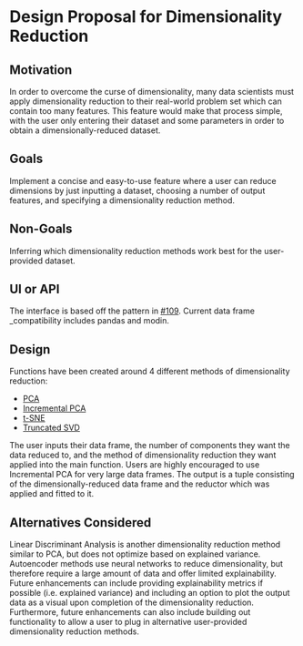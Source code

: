 # Design Proposal for Dimensionality Reduction

## Motivation

In order to overcome the curse of dimensionality, many data scientists must apply dimensionality reduction to their real-world problem set which can contain too many features. This feature would make that process simple, with the user only entering their dataset and some parameters in order to obtain a dimensionally-reduced dataset.

## Goals

Implement a concise and easy-to-use feature where a user can reduce dimensions by just inputting a dataset, choosing a number of output features, and specifying a dimensionality reduction method.

## Non-Goals

Inferring which dimensionality reduction methods work best for the user-provided dataset.

## UI or API

The interface is based off the pattern in [#109](https://github.com/brianray/data-describe/pull/109). Current data frame _compatibility includes pandas and modin.

## Design

Functions have been created around 4 different methods of dimensionality reduction:
* [PCA](https://scikit-learn.org/stable/modules/generated/sklearn.decomposition.PCA.html)
* [Incremental PCA](https://scikit-learn.org/stable/modules/generated/sklearn.decomposition.IncrementalPCA.html)
* [t-SNE](https://scikit-learn.org/stable/modules/generated/sklearn.decomposition.IncrementalPCA.html)
* [Truncated SVD](https://scikit-learn.org/stable/modules/generated/sklearn.decomposition.TruncatedSVD.html)

The user inputs their data frame, the number of components they want the data reduced to, and the method of dimensionality reduction they want applied into the main function. Users are highly encouraged to use Incremental PCA for very large data frames. The output is a tuple consisting of the dimensionally-reduced data frame and the reductor which was applied and fitted to it.

## Alternatives Considered

Linear Discriminant Analysis is another dimensionality reduction method similar to PCA, but does not optimize based on explained variance. Autoencoder methods use neural networks to reduce dimensionality, but therefore require a large amount of data and offer limited explainability. Future enhancements can include providing explainability metrics if possible (i.e. explained variance) and including an option to plot the output data as a visual upon completion of the dimensionality reduction. Furthermore, future enhancements can also include building out functionality to allow a user to plug in alternative user-provided dimensionality reduction methods.

